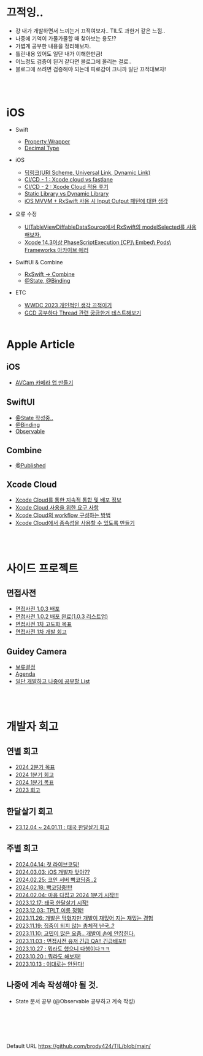 # 끄적잉..
* 걍 내가 개발하면서 느끼는거 끄적여보자.. TIL도 과한거 같은 느낌..
* 나중에 기억이 가물가물할 때 찾아보는 용도!?
* 가볍게 공부한 내용을 정리해보자.
* 틀린내용 있어도 일단 내가 이해한만큼!
* 어느정도 검증이 된거 같다면 블로그에 올리는 걸로..
* 블로그에 쓰려면 검증해야 되는데 피로감이 크니까 일단 끄적대보자!

<br/><br/>

# iOS
* Swift
    * [Property Wrapper](https://github.com/brody424/TIL/tree/main/ios/til/property_wrapper.md) 
    * [Decimal Type](https://github.com/brody424/TIL/blob/main/ios/til/swift_decimal_type.md)
* iOS
    * [딥링크(URI Scheme, Universal Link, Dynamic Link)](https://github.com/brody424/TIL/blob/main/ios/til/uri_scheme_universal_link.md)
    * [CI/CD - 1 : Xcode cloud vs fastlane](https://github.com/brody424/TIL/tree/main/ios/cicd_1.md)
    * [CI/CD - 2 : Xcode Cloud 적용 후기](https://github.com/brody424/TIL/tree/main/ios/cicd_2.md)
    * [Static Library vs Dynamic Library](https://github.com/brody424/TIL/tree/main/ios/til/static_library_dynamic_library.md)
    * [iOS MVVM + RxSwift 사용 시  Input Output 패턴에 대한 생각](https://github.com/brody424/TIL/tree/main/ios/til/mvvm_input_output_0.md)

* 오류 수정
    * [UITableViewDiffableDataSource에서 RxSwift의 modelSelected를 사용해보자.](https://github.com/brody424/TIL/blob/main/ios/error/Diffable_DataSource_RxSwift_Select.md)
    * [Xcode 14.3이상 PhaseScriptExecution [CP]\ Embed\ Pods\ Frameworks 아카이브 에러](https://github.com/brody424/TIL/blob/main/ios/error/xcode_14_3_error.md)

* SwiftUI & Combine
    * [RxSwift -> Combine](https://github.com/brody424/TIL/blob/main/ios/til/combine_swiftui/rxswift_combine_convert.md)
    * [@State, @Binding](https://github.com/brody424/TIL/blob/main/ios/til/combine_swiftui/state_binding_observedObject.md)
* ETC
    * [WWDC 2023 개인적인 생각 끄적이기](https://github.com/brody424/TIL/blob/main/ios/etc/wwdc_2023_personal_thoughts.md)
    * [GCD 공부하다 Thread 관련 궁금한거 테스트해보기](https://github.com/brody424/TIL/tree/main/ios/til/concurrent/thread_question.md)
<br/><br/>

# Apple Article 
## iOS
- [AVCam 카메라 앱 만들기](https://github.com/brody424/TIL/tree/main/ios/documentation/AVCam_Building_a_Camera_App.md)
## SwiftUI 
- [@State 작성중..](https://github.com/brody424/TIL/tree/main/ios/documentation/SwiftUI_Combine/SwiftUI_State.md)
- [@Binding](https://github.com/brody424/TIL/tree/main/ios/documentation/SwiftUI_Combine/SwiftUI_Binding.md)
- [Observable](https://github.com/brody424/TIL/tree/main/ios/documentation/SwiftUI_Combine/SwiftUI_Observable.md)
## Combine
- [@Published](https://github.com/brody424/TIL/tree/main/ios/documentation/SwiftUI_Combine/Published.md)


## Xcode Cloud
- [Xcode Cloud를 통한 지속적 통합 및 배포 정보](https://github.com/brody424/TIL/tree/main/ios/documentation/About_continuous_integration_and_delivery_with_Xcode_Cloud.md)
- [Xcode Cloud 사용을 위한 요구 사항](https://github.com/brody424/TIL/tree/main/ios/documentation/Requirements_for_using_Xcode_Cloud.md)
- [Xcode Cloud의 workflow 구성하는 방법](https://github.com/brody424/TIL/tree/main/ios/documentation/Configuring_your_first_Xcode_Cloud_workflow.md)
- [Xcode Cloud에서 종속성을 사용할 수  있도록 만들기](https://github.com/brody424/TIL/tree/main/ios/documentation/Making_dependencies_available_to_Xcode_Cloud.md)

<br/><br/>

# 사이드 프로젝트
## 면접사전
* [면접사전 1.0.3 배포](https://github.com/brody424/TIL/blob/main/ios/sideproject/interview_dictionary/interview_dictionary_4.md)
* [면접사전 1.0.2 배포 완료(1.0.3 리스트업)](https://github.com/brody424/TIL/blob/main/ios/sideproject/interview_dictionary/interview_dictionary_3.md)
* [면접사전 1차 고도화 목표](https://github.com/brody424/TIL/blob/main/ios/sideproject/interview_dictionary/interview_dictionary_2.md)
* [면접사전 1차 개발 회고](https://github.com/brody424/TIL/blob/main/ios/sideproject/interview_dictionary/interview_dictionary_1.md)

## Guidey Camera
* [보류결정](https://github.com/brody424/TIL/blob/main/ios/sideproject/tplt/hold.md)
* [Agenda](https://github.com/brody424/TIL/blob/main/ios/sideproject/tplt/agenda.md)
* [일단 개발하고 나중에 공부할 List](https://github.com/brody424/TIL/blob/main/ios/sideproject/tplt/first_develop_after_study_list)

<br/><br/>


# 개발자 회고
## 연별 회고
- [2024 2분기 목표](https://github.com/brody424/TIL/tree/main/ios/diary/longterm/2024_2_quarter_ork.md)
- [2024 1분기 회고](https://github.com/brody424/TIL/tree/main/ios/diary/longterm/2024_1_quarter_feedback.md)
- [2024 1분기 목표](https://github.com/brody424/TIL/tree/main/ios/diary/longterm/2024_1_4_okr.md)
- [2023 회고](https://github.com/brody424/TIL/tree/main/ios/diary/longterm/retrospect_2023.md)
## 한달살기 회고
- [23.12.04 ~ 24.01.11 : 태국 한달살기 회고](https://github.com/brody424/TIL/tree/main/ios/diary/longterm/2023_thailand_worcation.md)
## 주별 회고
- [2024.04.14: 첫 라이브코딩!](https://github.com/brody424/TIL/tree/main/ios/diary/240414.md)
- [2024.03.03: iOS 개발자 맞아??](https://github.com/brody424/TIL/tree/main/ios/diary/240303.md)
- [2024.02.25: 코인 서버 빡코딩중..2](https://github.com/brody424/TIL/tree/main/ios/diary/240225.md)
- [2024.02.18: 빡코딩중!!!!](https://github.com/brody424/TIL/tree/main/ios/diary/240218.md)
- [2024.02.04: 마음 다잡고 2024 1분기 시작!!!](https://github.com/brody424/TIL/tree/main/ios/diary/240204.md)
- [2023.12.17: 태국 한달살기 시작!](https://github.com/brody424/TIL/tree/main/ios/diary/231217.md)
- [2023.12.03: TPLT 이름 정함!](https://github.com/brody424/TIL/tree/main/ios/diary/231203.md)
- [2023.11.26: 개발은 막혔지만 개발이 재밌어 지는 재밌는 경험](https://github.com/brody424/TIL/tree/main/ios/diary/231126.md)
- [2023.11.19: 집중이 되지 않는 총체적 난국..?](https://github.com/brody424/TIL/tree/main/ios/diary/231119.md)
- [2023.11.10: 고민이 많은 요즘.. 개발이 손에 안잡힌다.](https://github.com/brody424/TIL/tree/main/ios/diary/231110.md)
- [2023.11.03 : 면접사전 유저 긴급 QA!! 긴급배포!!](https://github.com/brody424/TIL/tree/main/ios/diary/231103.md)
- [2023.10.27 : 뭐라도 했으니 다행이다ㅋㅋ](https://github.com/brody424/TIL/tree/main/ios/diary/231027.md)
- [2023.10.20 : 뭐라도 해보자!](https://github.com/brody424/TIL/tree/main/ios/diary/231020.md)
- [2023.10.13 : 이대로는 안된다!](https://github.com/brody424/TIL/tree/main/ios/diary/231013.md)


## 나중에 계속 작성해야 될 것.
- State 문서 공부 (@Observable 공부하고 계속 작성)

<br/><br/><br/><br/><br/>
Default URL https://github.com/brody424/TIL/blob/main/

